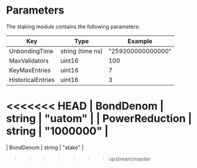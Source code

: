 <!--
order: 8
-->

# Parameters

The staking module contains the following parameters:

| Key               | Type             | Example           |
|-------------------|------------------|-------------------|
| UnbondingTime     | string (time ns) | "259200000000000" |
| MaxValidators     | uint16           | 100               |
| KeyMaxEntries     | uint16           | 7                 |
| HistoricalEntries | uint16           | 3                 |
<<<<<<< HEAD
| BondDenom         | string           | "uatom"           |
| PowerReduction    | string           | "1000000"         |
=======
| BondDenom         | string           | "stake"           |
>>>>>>> upstream/master

